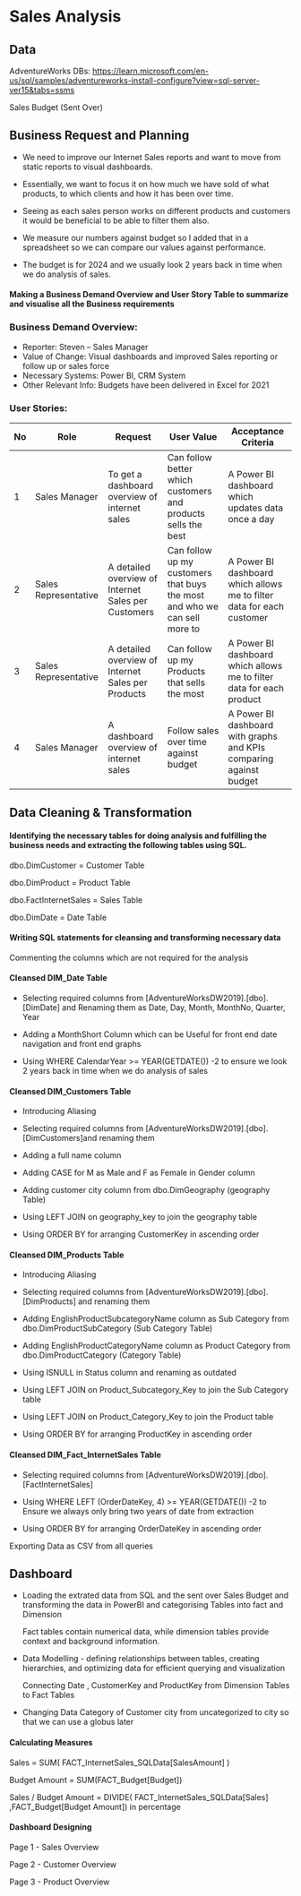 # Sales Analysis

## Data
AdventureWorks DBs: https://learn.microsoft.com/en-us/sql/samples/adventureworks-install-configure?view=sql-server-ver15&tabs=ssms 

Sales Budget (Sent Over)

## Business Request and Planning
- We need to improve our Internet Sales reports   and want to move from static reports to visual dashboards.

- Essentially, we want to focus it on how much we have sold of what products, to which clients and how it has been over time.

- Seeing as each sales person works on different products and customers it would be beneficial to be able to filter them also.

- We measure our numbers against budget so I added that in a spreadsheet so we can compare our values against performance.

- The budget is for 2024 and we usually look 2 years back in time when we do analysis of sales.


#### Making a Business Demand Overview and User Story Table to summarize and visualise all the Business requirements 

### Business Demand Overview:
-	Reporter: Steven – Sales Manager
-	Value of Change: Visual dashboards and improved Sales reporting or follow up or sales force
-	Necessary Systems: Power BI, CRM System
-	Other Relevant Info: Budgets have been delivered in Excel for 2021

### User Stories:

| No | Role               | Request                                               | User Value                                                             | Acceptance Criteria                                                        |
|----|--------------------|-------------------------------------------------------|------------------------------------------------------------------------|----------------------------------------------------------------------------|
| 1  | Sales Manager      | To get a dashboard overview of internet sales         | Can follow better which customers and products sells the best          | A Power BI dashboard which updates data once a day                         |
| 2  | Sales Representative| A detailed overview of Internet Sales per Customers   | Can follow up my customers that buys the most and who we can sell more to | A Power BI dashboard which allows me to filter data for each customer     |
| 3  | Sales Representative| A detailed overview of Internet Sales per Products    | Can follow up my Products that sells the most                          | A Power BI dashboard which allows me to filter data for each product       |
| 4  | Sales Manager      | A dashboard overview of internet sales                | Follow sales over time against budget                                  | A Power BI dashboard with graphs and KPIs comparing against budget         |

## Data Cleaning & Transformation

#### Identifying the necessary tables for doing analysis and fulfilling the business needs and extracting the following tables  using SQL.
dbo.DimCustomer             = Customer Table
            
dbo.DimProduct              =  Product Table

dbo.FactInternetSales       = Sales Table

dbo.DimDate                 = Date Table

#### Writing SQL statements for cleansing and transforming necessary data
Commenting the columns which are not required for the analysis

#### Cleansed DIM_Date Table

- Selecting required columns from [AdventureWorksDW2019].[dbo].[DimDate] and Renaming them as Date, Day, Month, MonthNo, Quarter, Year

- Adding a MonthShort Column which can be Useful for front end date navigation and front end graphs

- Using WHERE CalendarYear >= YEAR(GETDATE()) -2 to ensure we  look 2 years back in time when we do analysis of sales

#### Cleansed DIM_Customers Table

- Introducing Aliasing 

- Selecting required columns from [AdventureWorksDW2019].[dbo].[DimCustomers]and renaming them

- Adding a full name column 

- Adding CASE for M as Male and F as Female in Gender column 

- Adding customer city column from dbo.DimGeography (geography Table)

- Using LEFT JOIN on geography_key to join the geography table 

- Using ORDER BY for arranging CustomerKey in ascending order 

#### Cleansed DIM_Products Table

- Introducing Aliasing 

- Selecting required columns from [AdventureWorksDW2019].[dbo].[DimProducts] and renaming them

- Adding EnglishProductSubcategoryName column as Sub Category from dbo.DimProductSubCategory (Sub Category Table)

- Adding EnglishProductCategoryName column as Product Category from dbo.DimProductCategory (Category Table)

- Using ISNULL in Status column and renaming as outdated 

- Using LEFT JOIN on Product_Subcategory_Key to join the Sub Category table 

- Using LEFT JOIN on Product_Category_Key to join the Product table

- Using ORDER BY for arranging ProductKey in ascending order

#### Cleansed DIM_Fact_InternetSales Table

- Selecting required columns from [AdventureWorksDW2019].[dbo].[FactInternetSales]

- Using WHERE LEFT (OrderDateKey, 4) >= YEAR(GETDATE()) -2 to Ensure we always only bring two years of date from extraction

- Using ORDER BY for arranging OrderDateKey in ascending order 

Exporting Data as CSV from all queries 


## Dashboard 
- Loading the extrated data from SQL and the sent over Sales Budget and transforming the data in PowerBI and categorising Tables into fact and Dimension  

   Fact tables contain numerical data, while dimension tables provide context and background information.

- Data Modelling - defining relationships between tables, creating hierarchies, and optimizing data for efficient querying and visualization                                                      

    Connecting Date , CustomerKey and ProductKey from Dimension Tables to Fact Tables

- Changing Data Category of Customer city from uncategorized to city so that we can use a globus later  

#### Calculating Measures

 Sales = SUM( FACT_InternetSales_SQLData[SalesAmount] )

 Budget Amount = SUM(FACT_Budget[Budget])

 Sales / Budget Amount = DIVIDE( FACT_InternetSales_SQLData[Sales] ,FACT_Budget[Budget Amount]) in percentage 

 
 #### Dashboard Designing 

 Page 1 - Sales Overview

 Page 2 - Customer Overview

 Page 3 - Product Overview



